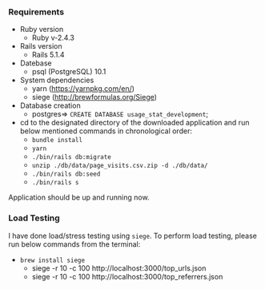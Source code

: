 ### Requirements
* Ruby version
	- Ruby v-2.4.3
* Rails version
	- Rails 5.1.4
* Datebase
	- psql (PostgreSQL) 10.1
* System dependencies
	- yarn (https://yarnpkg.com/en/)
	- siege (http://brewformulas.org/Siege)
* Database creation
	- postgres=> `CREATE DATABASE usage_stat_development`;
* cd to the designated directory of the downloaded application and run below mentioned commands in chronological order:
	- `bundle install`
	- `yarn`
	- `./bin/rails db:migrate`
	- `unzip ./db/data/page_visits.csv.zip -d ./db/data/`
	- `./bin/rails db:seed`
	- `./bin/rails s`

Application should be up and running now.

### Load Testing
I have done load/stress testing using `siege`.
To perform load testing, please run below commands from the terminal:
-	`brew install siege`
	-	siege -r 10 -c 100 http://localhost:3000/top_urls.json
	-	siege -r 10 -c 100 http://localhost:3000/top_referrers.json
